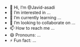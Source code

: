 - 👋 Hi, I’m @Javid-asadi
- 👀 I’m interested in ...
- 🌱 I’m currently learning ...
- 💞️ I’m looking to collaborate on ...
- 📫 How to reach me ...
- 😄 Pronouns: ...
- ⚡ Fun fact: ...

<!---
Javid-asadi/Javid-asadi is a ✨ special ✨ repository because its `README.md` (this file) appears on your GitHub profile.
You can click the Preview link to take a look at your changes.
--->
